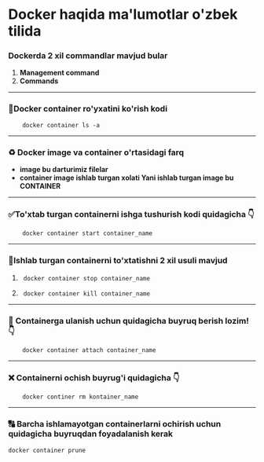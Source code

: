 # Docker haqida ma'lumotlar o'zbek tilida

### Dockerda 2 xil commandlar mavjud bular

1. __Management command__
2. __Commands__

 ___

### 🔶Docker container ro'yxatini ko'rish kodi

        docker container ls -a

___

### ♻ Docker image va container o'rtasidagi farq

* __image bu darturimiz filelar__
* __container image ishlab turgan xolati Yani ishlab turgan image bu CONTAINER__

___

### ✅To'xtab turgan containerni ishga tushurish kodi quidagicha 👇

        docker container start container_name

___

### 🛑Ishlab turgan containerni to'xtatishni 2 xil usuli mavjud

1.      docker container stop container_name
2.      docker container kill container_name 

___

### 🔰 Containerga ulanish uchun quidagicha buyruq berish lozim! 👇

        docker container attach container_name

___ 

### ❌ Containerni ochish buyrug'i quidagicha 👇

        docker continer rm kontainer_name

___
### 🔠 Barcha ishlamayotgan containerlarni ochirish uchun quidagicha buyruqdan foyadalanish kerak
    docker container prune